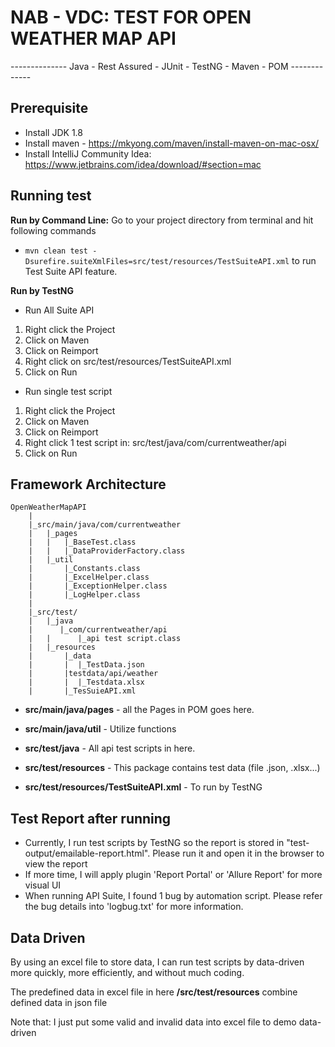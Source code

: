 NAB - VDC: TEST FOR OPEN WEATHER MAP API
==============
-------------- Java - Rest Assured - JUnit - TestNG - Maven - POM -------------

Prerequisite
--------------
- Install JDK 1.8
- Install maven - https://mkyong.com/maven/install-maven-on-mac-osx/
- Install IntelliJ Community Idea: https://www.jetbrains.com/idea/download/#section=mac


Running test
--------------

**Run by Command Line:**
Go to your project directory from terminal and hit following commands
* `mvn clean test -Dsurefire.suiteXmlFiles=src/test/resources/TestSuiteAPI.xml` to run Test Suite API feature.

**Run by TestNG**
+ Run All Suite API 
1. Right click the Project
2. Click on Maven
3. Click on Reimport
4. Right click on src/test/resources/TestSuiteAPI.xml
5. Click on Run 

+ Run single test script 
1. Right click the Project
2. Click on Maven
3. Click on Reimport
4. Right click 1 test script in: src/test/java/com/currentweather/api
5. Click on Run 

Framework Architecture
--------------
	OpenWeatherMapAPI
		|
		|_src/main/java/com/currentweather
		|	|_pages
		|	|   |_BaseTest.class
		|	|   |_DataProviderFactory.class	
		|	|_util
		|       |_Constants.class
		|       |_ExcelHelper.class
		|       |_ExceptionHelper.class
		|       |_LogHelper.class		
		|       
		|_src/test/
		|   |_java
		|      |_com/currentweather/api
    	|	|      |_api test script.class
		|	|_resources
    	|		|_data
    	|		|  |_TestData.json  
    	|		|testdata/api/weather
    	|		|  |_Testdata.xlsx
    	|       |_TesSuieAPI.xml

* **src/main/java/pages** - all the Pages in POM goes here.

* **src/main/java/util** - Utilize functions

* **src/test/java** - All api test scripts in here.

* **src/test/resources** - This package contains test data (file .json, .xlsx...)

* **src/test/resources/TestSuiteAPI.xml** - To run by TestNG

Test Report after running
--------------

+ Currently, I run test scripts by TestNG so the report is stored in "test-output/emailable-report.html". Please run it and open it in the browser to view the report  
+ If more time, I will apply plugin 'Report Portal' or 'Allure Report' for more visual UI
+ When running API Suite, I found 1 bug by automation script. Please refer the bug details into 'logbug.txt' for more information.

Data Driven 
-----------------
By using an excel file to store data, I can run test scripts by data-driven more quickly, more efficiently, and without much coding.

The predefined data in excel file in here **/src/test/resources** combine defined data in json file

Note that: I just put some valid and invalid data into excel file to demo data-driven 



